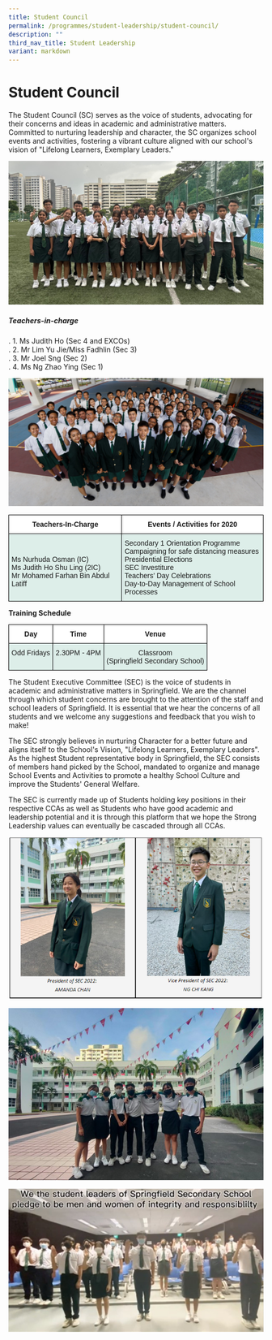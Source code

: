 ```yaml
---
title: Student Council
permalink: /programmes/student-leadership/student-council/
description: ""
third_nav_title: Student Leadership
variant: markdown
---
```

# **Student Council**

The Student Council (SC) serves as the voice of students, advocating for their concerns and
ideas in academic and administrative matters. Committed to nurturing leadership and
character, the SC organizes school events and activities, fostering a vibrant culture aligned with
our school's vision of "Lifelong Learners, Exemplary Leaders."

![](/images/studentcouncil1.jpg)


##### Teachers-in-charge
\. 1.	Ms Judith Ho (Sec 4 and EXCOs)<br>
\. 2.	Mr Lim Yu Jie/Miss Fadhlin (Sec 3) <br>
\. 3.	Mr Joel Sng (Sec 2) <br>
\. 4.	Ms Ng Zhao Ying (Sec 1)



![](/images/SEC%202018%20(3)%20(1).jpg)

<table class="tg" style="border-collapse:collapse;border-spacing:0"><thead><tr><th style="background-color:#ffffff;border-color:black;border-style:solid;border-width:1px;font-family:Arial, sans-serif;font-size:14px;font-weight:bold;overflow:hidden;padding:10px 5px;text-align:center;vertical-align:top;word-break:normal">Teachers-In-Charge</th><th style="background-color:#ffffff;border-color:black;border-style:solid;border-width:1px;font-family:Arial, sans-serif;font-size:14px;font-weight:bold;overflow:hidden;padding:10px 5px;text-align:center;vertical-align:top;word-break:normal">Events / Activities for 2020</th></tr></thead><tbody><tr><td style="background-color:#DDEEE9;border-color:black;border-style:solid;border-width:1px;font-family:Arial, sans-serif;font-size:14px;overflow:hidden;padding:10px 5px;text-align:left;vertical-align:top;word-break:normal"> <br> <br>Ms Nurhuda Osman (IC)<br>Ms Judith Ho Shu Ling (2IC)<br>Mr Mohamed Farhan Bin Abdul Latiff</td><td style="background-color:#DDEEE9;border-color:black;border-style:solid;border-width:1px;font-family:Arial, sans-serif;font-size:14px;overflow:hidden;padding:10px 5px;text-align:left;vertical-align:top;word-break:normal">Secondary 1 Orientation Programme<br>Campaigning for safe distancing measures<br>Presidential Elections<br>SEC Investiture<br>Teachers’ Day Celebrations<br>Day-to-Day Management of School Processes</td></tr></tbody></table>

**Training Schedule**

<table class="tg" style="border-collapse:collapse;border-spacing:0"><thead><tr><th style="background-color:#ffffff;border-color:black;border-style:solid;border-width:1px;font-family:Arial, sans-serif;font-size:14px;font-weight:bold;overflow:hidden;padding:10px 5px;text-align:center;vertical-align:top;word-break:normal">Day</th><th style="background-color:#ffffff;border-color:black;border-style:solid;border-width:1px;font-family:Arial, sans-serif;font-size:14px;font-weight:bold;overflow:hidden;padding:10px 5px;text-align:center;vertical-align:top;word-break:normal">Time</th><th style="background-color:#ffffff;border-color:black;border-style:solid;border-width:1px;font-family:Arial, sans-serif;font-size:14px;font-weight:bold;overflow:hidden;padding:10px 5px;text-align:center;vertical-align:top;word-break:normal">Venue</th></tr></thead><tbody><tr><td rowspan="2" style="background-color:#DDEEE9;border-color:black;border-style:solid;border-width:1px;font-family:Arial, sans-serif;font-size:14px;overflow:hidden;padding:10px 5px;text-align:center;vertical-align:top;word-break:normal">Odd Fridays <br></td><td style="background-color:#DDEEE9;border-color:black;border-style:solid;border-width:1px;font-family:Arial, sans-serif;font-size:14px;overflow:hidden;padding:10px 5px;text-align:center;vertical-align:top;word-break:normal">2.30PM - 4PM<br></td><td style="background-color:#DDEEE9;border-color:black;border-style:solid;border-width:1px;font-family:Arial, sans-serif;font-size:14px;overflow:hidden;padding:10px 5px;text-align:center;vertical-align:top;word-break:normal">Classroom<br>(Springfield Secondary School)</td></tr></tbody></table>

The Student Executive Committee (SEC) is the voice of students in academic and administrative matters in Springfield. We are the channel through which student concerns are brought to the attention of the staff and school leaders of Springfield. It is essential that we hear the concerns of all students and we welcome any suggestions and feedback that you wish to make!

The SEC strongly believes in nurturing Character for a better future and aligns itself to the School's Vision, "Lifelong Learners, Exemplary Leaders". As the highest Student representative body in Springfield, the SEC consists of members hand picked by the School, mandated to organize and manage School Events and Activities to promote a healthy School Culture and improve the Students' General Welfare.

The SEC is currently made up of Students holding key positions in their respective CCAs as well as Students who have good academic and leadership potential and it is through this platform that we hope the Strong Leadership values can eventually be cascaded through all CCAs.

![](/images/Student%20leaders1.png)

![](/images/SEC3.jpg)

![](/images/SEC4.jpg)